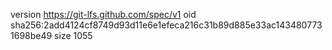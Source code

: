 version https://git-lfs.github.com/spec/v1
oid sha256:2add4124cf8749d93d11e6e1efeca216c31b89d885e33ac1434807731698be49
size 1055
